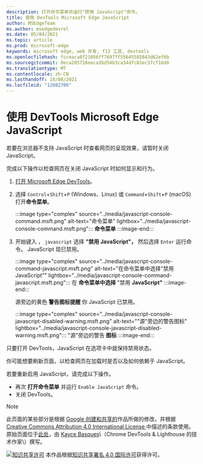 ```yaml
---
description: 打开命令菜单并运行"禁用 JavaScript"命令。
title: 使用 DevTools Microsoft Edge JavaScript
author: MSEdgeTeam
ms.author: msedgedevrel
ms.date: 05/04/2021
ms.topic: article
ms.prod: microsoft-edge
keywords: microsoft edge, web 开发, f12 工具, devtools
ms.openlocfilehash: fcceaca8f21056ff7697ff55645585843d62ef6b
ms.sourcegitcommit: 0eca205728eeca1bd54b3ca34dfc81ec57cf16d8
ms.translationtype: MT
ms.contentlocale: zh-CN
ms.lasthandoff: 10/08/2021
ms.locfileid: "12082706"
---
```

<!-- Copyright Kayce Basques

   Licensed under the Apache License, Version 2.0 (the "License");
   you may not use this file except in compliance with the License.
   You may obtain a copy of the License at

       https://www.apache.org/licenses/LICENSE-2.0

   Unless required by applicable law or agreed to in writing, software
   distributed under the License is distributed on an "AS IS" BASIS,
   WITHOUT WARRANTIES OR CONDITIONS OF ANY KIND, either express or implied.
   See the License for the specific language governing permissions and
   limitations under the License.  -->
# <a name="disable-javascript-with-microsoft-edge-devtools"></a>使用 DevTools Microsoft Edge JavaScript

若要在浏览器不支持 JavaScript 时查看网页的呈现效果，请暂时关闭 JavaScript。

完成以下操作以检查网页在关闭 JavaScript 时如何显示和行为。

1.  [打开 Microsoft Edge DevTools][DevToolsOpen]。
1.  选择 `Control`+`Shift`+`P` \(Windows、Linux\) 或 `Command`+`Shift`+`P` \(macOS\) 打开**命令菜单**。

    :::image type="complex" source="../media/javascript-console-command.msft.png" alt-text="命令菜单" lightbox="../media/javascript-console-command.msft.png":::
       **命令菜单**
    :::image-end:::

1.  开始键入 ， `javascript` 选择 **"禁用 JavaScript"，** 然后选择 `Enter` 运行命令。  JavaScript 现已禁用。

    :::image type="complex" source="../media/javascript-console-command-javascript.msft.png" alt-text="在命令菜单中选择&quot;禁用 JavaScript&quot;" lightbox="../media/javascript-console-command-javascript.msft.png":::
       在 **命令菜单中选择** "禁用 **JavaScript"**
    :::image-end:::

    源旁边的黄色 **警告图标提醒** 你 JavaScript 已禁用。

    :::image type="complex" source="../media/javascript-console-javascript-disabled-warning.msft.png" alt-text="&quot;源&quot;旁边的警告图标" lightbox="../media/javascript-console-javascript-disabled-warning.msft.png":::
       "源"旁边的警告 **图标**
    :::image-end:::

只要打开 DevTools，JavaScript 在选项卡中就保持禁用状态。

你可能想要刷新页面，以检查网页在加载时是否以及如何依赖于 JavaScript。

若要重新启用 JavaScript，请完成以下操作。

*   再次 **打开命令菜单** 并运行 `Enable JavaScript` 命令。
*   关闭 DevTools。


<!-- ====================================================================== -->
<!-- links -->
[DevToolsOpen]: ../open/index.md "打开 Microsoft Edge 开发人员工具 | Microsoft Docs"


<!-- ====================================================================== -->
> [!NOTE]
> 此页面的某些部分是根据 [Google 创建和共享的][GoogleSitePolicies]作品所做的修改，并根据[ Creative Commons Attribution 4.0 International License ][CCA4IL]中描述的条款使用。
> 原始页面位于[此处](https://developers.google.com/web/tools/chrome-devtools/javascript/disable)，由 [Kayce Basques][KayceBasques]\（Chrome DevTools \& Lighthouse 的技术作家\）撰写。

[![知识共享许可][CCby4Image]][CCA4IL] 本作品根据[知识共享署名 4.0 国际许可][CCA4IL]获得许可。

[CCA4IL]: https://creativecommons.org/licenses/by/4.0
[CCby4Image]: https://i.creativecommons.org/l/by/4.0/88x31.png
[GoogleSitePolicies]: https://developers.google.com/terms/site-policies
[KayceBasques]: https://developers.google.com/web/resources/contributors#kayce-basques
